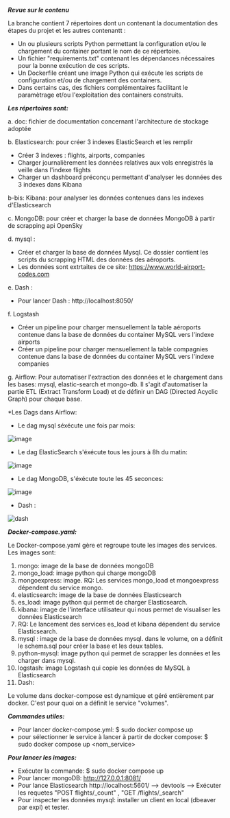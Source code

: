 ***Revue sur le contenu*** 

La branche contient 7 répertoires dont un contenant la documentation des étapes du projet et les autres contenantt :

- Un ou plusieurs scripts Python permettant la configuration et/ou le chargement du container portant le nom de ce répertoire.
- Un fichier "requirements.txt" contenant les dépendances nécessaires pour la bonne exécution de ces scripts.
- Un Dockerfile créant une image Python qui exécute les scripts de configuration et/ou de chargement des containers.
- Dans certains cas, des fichiers complémentaires facilitant le paramètrage et/ou l'exploitation des containers construits.


***Les répertoires sont:*** 

a. doc: fichier de documentation concernant l'architecture de stockage adoptée

b. Elasticsearch: pour créer 3 indexes ElasticSearch et les remplir 

* Créer 3 indexes : flights, airports, companies
* Charger journalièrement les données relatives aux vols enregistrés la veille dans l'indexe flights
* Charger un dashboard préconçu permettant d'analyser les données des 3 indexes dans Kibana

b-bis: Kibana: pour analyser les données contenues dans les indexes d'Elasticsearch

c. MongoDB: pour créer et charger la base de données MongoDB à partir de scrapping api OpenSky

d. mysql :

* Créer et charger la base de données Mysql. Ce dossier contient les scripts du scrapping HTML des données des aéroports.
* Les données sont extrtaites de ce site: https://www.world-airport-codes.com

e. Dash : 

* Pour lancer Dash : http://localhost:8050/

f. Logstash

* Créer un pipeline pour charger mensuellement la table aéroports contenue dans la base de données du container MySQL vers l'indexe airports
* Créer un pipeline pour charger mensuellement la table compagnies contenue dans la base de données du container MySQL vers l'indexe companies

g. Airflow: Pour automatiser l'extraction des données et le chargement dans les bases: mysql, elastic-search et mongo-db. Il s'agit d'automatiser la partie ETL (Extract Transform Load) et de définir un DAG (Directed Acyclic Graph) pour chaque base.

*Les Dags dans Airflow:

- Le dag mysql séxécute une fois par mois: 


![image](https://user-images.githubusercontent.com/85707067/206479594-9f6d25fc-f4ba-4337-849c-ec127c77ebbd.png)

- Le dag ElasticSearch s'éxécute tous les jours à 8h du matin:


![image](https://user-images.githubusercontent.com/85707067/206481204-9cc19408-9ce3-49e9-bea3-ebb7585c2585.png)


- Le dag MongoDB, s'éxécute toute les 45 seconces:


![image](https://user-images.githubusercontent.com/85707067/206481297-4d865462-3f11-4657-968c-45ef3fa3e4cc.png)

- Dash : 


![dash](https://user-images.githubusercontent.com/47364591/208427261-6d9d9a29-2586-4be7-b9a5-bac606417935.png)

***Docker-compose.yaml:***

Le Docker-compose.yaml gère et regroupe toute les images des services. Les images sont:

1. mongo: image de la base de données mongoDB
2. mongo_load: image python qui charge mongoDB
3. mongoexpress: image. RQ: Les services mongo_load et mongoexpress dépendent du service mongo.
4. elasticsearch: image de la base de données Elasticsearch
5. es_load: image python qui permet de charger Elasticsearch.
6. kibana: image de l'interface utilisateur qui nous permet de visualiser les données Elasticsearch
7. RQ: Le lancement des services es_load et kibana dépendent du service Elasticsearch.
8. mysql : image de la base de données mysql. dans le volume, on a définit le schema.sql pour créer la base et les deux tables. 
9. python-mysql: image python qui permet de scrapper les données et les charger dans mysql. 
10. logstash: image Logstash qui copie les données de MySQL à Elasticsearch
11. Dash:
  
  Le volume dans docker-compose est dynamique et géré entièrement par docker. C'est pour quoi on a définit le service  "volumes".

***Commandes utiles:***

- Pour lancer docker-compose.yml:
$ sudo docker compose up
- pour sélectionner le service à lancer à partir de docker compose:
$ sudo docker compose up <nom_service>
                 
***Pour lancer les images:***

- Exécuter la commande: $ sudo docker compose up 
- Pour lancer mongoDB: http://127.0.0.1:8081/ 
- Pour lance Elasticsearch http://localhost:5601/ --> devtools --> Exécuter les requetes "POST flights/_count" , "GET /flights/_search"
- Pour inspecter les données mysql: installer un client en local (dbeaver par expl) et tester. 






